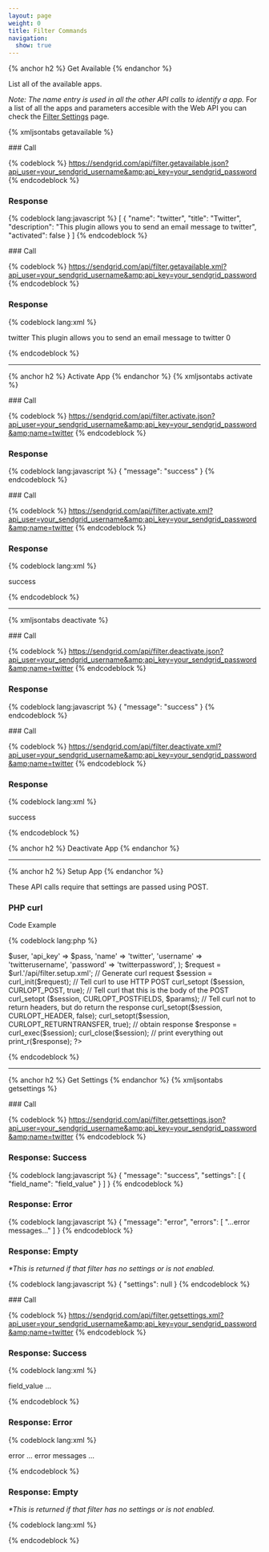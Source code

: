 ```yaml
---
layout: page
weight: 0
title: Filter Commands
navigation:
  show: true
---
```


{% anchor h2 %} Get Available {% endanchor %}


List all of the available apps.

*Note: The name entry is used in all the other API calls to identify a app.* For a list of all the apps and parameters accesible with the Web API you can check the [Filter Settings]({{root_url}}/API_Reference/Web_API/filter_settings.html) page.

{% xmljsontabs getavailable %}

<div markdown="1" class="tab-content">
<div markdown="1" class="tab-pane active" id="getavailable-json">
### Call



{% codeblock %}
https://sendgrid.com/api/filter.getavailable.json?api_user=your_sendgrid_username&amp;api_key=your_sendgrid_password
{% endcodeblock %}
<h3>Response</h3>

{% codeblock lang:javascript %}
[
  {
    "name": "twitter",
    "title": "Twitter",
    "description": "This plugin allows you to send an email message to twitter",
    "activated": false
  }
]
{% endcodeblock %}




</div>
<div markdown="1" class="tab-pane" id="getavailable-xml">
### Call



{% codeblock %}
https://sendgrid.com/api/filter.getavailable.xml?api_user=your_sendgrid_username&amp;api_key=your_sendgrid_password
{% endcodeblock %}
<h3>Response</h3>

{% codeblock lang:xml %}
<?xml version="1.0" encoding="ISO-8859-1"?>

<filters>
   <filter>
      <name>twitter</name>
      <title>Twitter</title>
      <description>This plugin allows you to send an email message to twitter</description>
      <activated>0</activated>
   </filter>
</filters>

{% endcodeblock %}




</div>
</div>

* * * * *


{% anchor h2 %} Activate App {% endanchor %}
 {% xmljsontabs activate %}

<div markdown="1" class="tab-content">
<div markdown="1" class="tab-pane active" id="activate-json">
### Call



{% codeblock %}
https://sendgrid.com/api/filter.activate.json?api_user=your_sendgrid_username&amp;api_key=your_sendgrid_password&amp;name=twitter
{% endcodeblock %}
<h3>Response</h3>

{% codeblock lang:javascript %}
{
  "message": "success"
}
{% endcodeblock %}




</div>
<div markdown="1" class="tab-pane" id="activate-xml">
### Call



{% codeblock %}
https://sendgrid.com/api/filter.activate.xml?api_user=your_sendgrid_username&amp;api_key=your_sendgrid_password&amp;name=twitter
{% endcodeblock %}
<h3>Response</h3>

{% codeblock lang:xml %}
<?xml version="1.0" encoding="ISO-8859-1"?>

<result>
   <message>success</message>
</result>

{% endcodeblock %}




</div>
</div>

* * * * *

{% xmljsontabs deactivate %}

<div markdown="1" class="tab-content">
<div markdown="1" class="tab-pane active" id="deactivate-json">
### Call



{% codeblock %}
https://sendgrid.com/api/filter.deactivate.json?api_user=your_sendgrid_username&amp;api_key=your_sendgrid_password&amp;name=twitter
{% endcodeblock %}
<h3>Response</h3>


{% codeblock lang:javascript %}
{
  "message": "success"
}
{% endcodeblock %}




</div>
<div markdown="1" class="tab-pane" id="deactivate-xml">
### Call



{% codeblock %}
https://sendgrid.com/api/filter.deactivate.xml?api_user=your_sendgrid_username&amp;api_key=your_sendgrid_password&amp;name=twitter
{% endcodeblock %}
<h3>Response</h3>

{% codeblock lang:xml %}
<?xml version="1.0" encoding="ISO-8859-1"?>

<result>
   <message>success</message>
</result>

{% endcodeblock %}




</div>
</div>

{% anchor h2 %} Deactivate App {% endanchor %}


* * * * *


{% anchor h2 %} Setup App {% endanchor %}


These API calls require that settings are passed using POST.

### PHP curl

Code Example



{% codeblock lang:php %}
<?php
 
$url = 'sendgrid.com';
$user = 'username';
$pass = 'password';

$params = array(
  'api_user' => $user,
  'api_key' => $pass,
  'name' => 'twitter',
  'username' => 'twitterusername',
  'password' => 'twitterpassword',
);

$request = $url.'/api/filter.setup.xml';

// Generate curl request
$session = curl_init($request);
// Tell curl to use HTTP POST
curl_setopt ($session, CURLOPT_POST, true);
// Tell curl that this is the body of the POST
curl_setopt ($session, CURLOPT_POSTFIELDS, $params);
// Tell curl not to return headers, but do return the response
curl_setopt($session, CURLOPT_HEADER, false);
curl_setopt($session, CURLOPT_RETURNTRANSFER, true);
 
// obtain response
$response = curl_exec($session);
curl_close($session);
 
// print everything out
print_r($response);
?>
{% endcodeblock %}



* * * * *


{% anchor h2 %} Get Settings {% endanchor %}
 {% xmljsontabs getsettings %}

<div markdown="1" class="tab-content">
<div markdown="1" class="tab-pane active" id="getsettings-json">
### Call



{% codeblock %}
https://sendgrid.com/api/filter.getsettings.json?api_user=your_sendgrid_username&amp;api_key=your_sendgrid_password&amp;name=twitter
{% endcodeblock %}
<h3>Response: Success</h3>

{% codeblock lang:javascript %}
{
  "message": "success",
  "settings": [
    {
      "field_name": "field_value"
    }
  ]
}
{% endcodeblock %}




### Response: Error




{% codeblock lang:javascript %}
{
  "message": "error",
  "errors": [
    "...error messages..."
  ]
}
{% endcodeblock %}




### Response: Empty

*\*This is returned if that filter has no settings or is not enabled.* 


{% codeblock lang:javascript %}
{
  "settings": null
}
{% endcodeblock %}




</div>
<div markdown="1" class="tab-pane" id="getsettings-xml">
### Call



{% codeblock %}
https://sendgrid.com/api/filter.getsettings.xml?api_user=your_sendgrid_username&amp;api_key=your_sendgrid_password&amp;name=twitter
{% endcodeblock %}
<h3>Response: Success</h3>

{% codeblock lang:xml %}
<?xml version="1.0" encoding="ISO-8859-1"?>

<filter>
   <field_name>field_value</field_name>
   ...
</filter>

{% endcodeblock %}




### Response: Error




{% codeblock lang:xml %}
<?xml version="1.0" encoding="ISO-8859-1"?>

<result>
   <message>error</message>
   <message>... error messages ...</message>
</result>

{% endcodeblock %}




### Response: Empty

*\*This is returned if that filter has no settings or is not enabled.* 


{% codeblock lang:xml %}
<?xml version="1.0" encoding="ISO-8859-1"?>

<filter/>

{% endcodeblock %}




</div>
</div>

